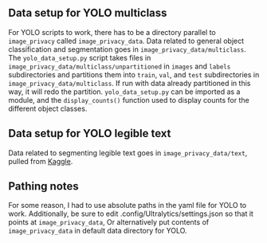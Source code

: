 ## Data setup for YOLO multiclass

For YOLO scripts to work, there has to be a directory parallel to `image_privacy`
called `image_privacy_data`.
Data related to general object classification and segmentation goes in `image_privacy_data/multiclass`.
The `yolo_data_setup.py` script takes files in `image_privacy_data/multiclass/unpartitioned`
in `images` and `labels` subdirectories and partitions them into
`train`, `val`, and `test` subdirectories in `image_privacy_data/multiclass`.
If run with data already partitioned in this way, it will redo the partition.
`yolo_data_setup.py` can be imported as a module, and the `display_counts()` function
used to display counts for the different object classes.

## Data setup for YOLO legible text

Data related to segmenting legible text goes in `image_privacy_data/text`,
pulled from [Kaggle](https://www.kaggle.com/datasets/c7934597/cocotext-v20?resource=download).

## Pathing notes

For some reason, I had to use absolute paths in the yaml file for YOLO to work.
Additionally, be sure to edit .config/Ultralytics/settings.json so that it points at `image_privacy_data`,
Or alternatively put contents of `image_privacy_data` in default data directory for YOLO.
